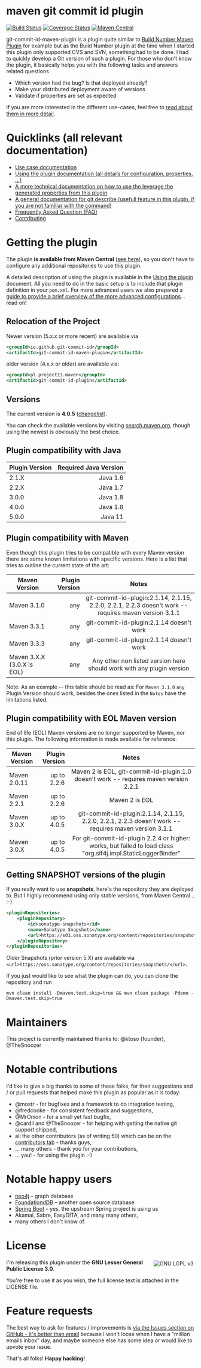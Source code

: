 maven git commit id plugin
==================================

[![Build Status](https://secure.travis-ci.org/git-commit-id/git-commit-id-maven-plugin.svg?branch=master)](https://travis-ci.org/github/git-commit-id/git-commit-id-maven-plugin)
[![Coverage Status](https://coveralls.io/repos/github/git-commit-id/git-commit-id-maven-plugin/badge.svg?branch=master)](https://coveralls.io/github/git-commit-id/git-commit-id-maven-plugin?branch=master)
[![Maven Central](https://maven-badges.herokuapp.com/maven-central/io.github.git-commit-id/git-commit-id-maven-plugin/badge.svg)](https://search.maven.org/artifact/io.github.git-commit-id/git-commit-id-maven-plugin)


git-commit-id-maven-plugin is a plugin quite similar to [Build Number Maven Plugin](https://www.mojohaus.org/buildnumber-maven-plugin/index.html) for example but as the Build Number plugin at the time when I started this plugin only supported CVS and SVN, something had to be done.
I had to quickly develop a Git version of such a plugin. For those who don't know the plugin, it basically helps you with the following tasks and answers related questions
* Which version had the bug? Is that deployed already?
* Make your distributed deployment aware of versions
* Validate if properties are set as expected

If you are more interested in the different use-cases, feel free to [read about them in more detail](docs/use-cases.md).

Quicklinks (all relevant documentation)
==================
* [Use case documentation](docs/use-cases.md)
* [Using the plugin documentation (all details for configuration, properties, ...)](docs/using-the-plugin.md)
* [A more technical documentation  on how to use the leverage the generated properties from this plugin](docs/using-the-plugin-in-more-depth.md)
* [A general documentation for git describe (usefull feature in this plugin, if you are not familiar with the command)](docs/git-describe.md)
* [Frequently Asked Question (FAQ)](docs/faq.md)
* [Contributing](CONTRIBUTING.md)

Getting the plugin
==================
The plugin **is available from Maven Central** ([see here](https://search.maven.org/artifact/io.github.git-commit-id/git-commit-id-maven-plugin)), so you don't have to configure any additional repositories to use this plugin.

A detailed description of using the plugin is available in the [Using the plugin](docs/using-the-plugin.md) document. All you need to do in the basic setup is to include that plugin definition in your `pom.xml`.
For more advanced users we also prepared a [guide to provide a brief overview of the more advanced configurations](docs/using-the-plugin.md)... read on!

Relocation of the Project
------------------------
Newer version (5.x.x or more recent) are available via
```xml
<groupId>io.github.git-commit-id</groupId>
<artifactId>git-commit-id-maven-plugin</artifactId>
```
older version (4.x.x or older) are available via:
```xml
<groupId>pl.project13.maven</groupId>
<artifactId>git-commit-id-plugin</artifactId>
``` 

Versions
--------
The current version is **4.0.5** ([changelist](https://github.com/git-commit-id/git-commit-id-maven-plugin/issues?q=milestone%3A4.0.5)).

You can check the available versions by visiting [search.maven.org](https://search.maven.org/artifact/io.github.git-commit-id/git-commit-id-maven-plugin), though using the newest is obviously the best choice.

Plugin compatibility with Java
-------------------------------
| Plugin Version  | Required Java Version |
| --------------- | ---------------------:|
| 2.1.X           | Java 1.6              |
| 2.2.X           | Java 1.7              |
| 3.0.0           | Java 1.8              |
| 4.0.0           | Java 1.8              |
| 5.0.0           | Java 11               |


Plugin compatibility with Maven
-----------------------------
Even though this plugin tries to be compatible with every Maven version there are some known limitations with specific versions. Here is a list that tries to outline the current state of the art:

| Maven Version               | Plugin Version  | Notes                                                                                                           |
| --------------------------- | ---------------:|:---------------------------------------------------------------------------------------------------------------:|
| Maven 3.1.0                 | any             | git-commit-id-plugin:2.1.14, 2.1.15, 2.2.0, 2.2.1, 2.2.3 doesn't work -- requires maven version 3.1.1           |
| Maven 3.3.1                 | any             | git-commit-id-plugin:2.1.14 doesn't work                                                                        |
| Maven 3.3.3                 | any             | git-commit-id-plugin:2.1.14 doesn't work                                                                        |
| Maven 3.X.X (3.0.X is EOL)  | any             | Any other non listed version here should work with any plugin version                                           |


Note:
As an example -- this table should be read as: For `Maven 3.1.0` `any` Plugin Version should work, besides the ones listed in the `Notes` have the limitations listed.

Plugin compatibility with EOL Maven version
-----------------------------
End of life (EOL) Maven versions are no longer supported by Maven, nor this plugin.
The following information is made available for reference.

| Maven Version               | Plugin Version  | Notes                                                                                                           |
| --------------------------- | ---------------:|:---------------------------------------------------------------------------------------------------------------:|
| Maven 2.0.11                | up to 2.2.6     | Maven 2 is EOL, git-commit-id-plugin:1.0 doesn't work -- requires maven version 2.2.1                           |
| Maven 2.2.1                 | up to 2.2.6     | Maven 2 is EOL                                                                                                  |
| Maven 3.0.X                 | up to 4.0.5     | git-commit-id-plugin:2.1.14, 2.1.15, 2.2.0, 2.2.1, 2.2.3  doesn't work  -- requires maven version 3.1.1         |
| Maven 3.0.X                 | up to 4.0.5     | For git-commit-id-plugin 2.2.4 or higher: works, but failed to load class "org.slf4j.impl.StaticLoggerBinder"   |


Getting SNAPSHOT versions of the plugin
---------------------------------------
If you really want to use **snapshots**, here's the repository they are deployed to. 
But I highly recommend using only stable versions, from Maven Central... :-)

```xml
<pluginRepositories>
    <pluginRepository>
        <id>sonatype-snapshots</id>
        <name>Sonatype Snapshots</name>
        <url>https://s01.oss.sonatype.org/content/repositories/snapshots/</url>
    </pluginRepository>
</pluginRepositories>
```

Older Snapshots (prior version 5.X) are available via `<url>https://oss.sonatype.org/content/repositories/snapshots/</url>`.


If you just would like to see what the plugin can do, you can clone the repository and run
```
mvn clean install -Dmaven.test.skip=true && mvn clean package -Pdemo -Dmaven.test.skip=true
```

Maintainers
===========
This project is currently maintained thanks to: @ktoso (founder), @TheSnoozer


Notable contributions
=====================
I'd like to give a big thanks to some of these folks, for their suggestions and / or pull requests that helped make this plugin as popular as it is today:

* @mostr - for bugfixes and a framework to do integration testing,
* @fredcooke - for consistent feedback and suggestions,
* @MrOnion - for a small yet fast bugfix,
* @cardil and @TheSnoozer - for helping with getting the native git support shipped,
* all the other contributors (as of writing 50) which can be on the [contributors tab](https://github.com/git-commit-id/git-commit-id-maven-plugin/graphs/contributors) - thanks guys,
* ... many others - thank you for your contributions,
* ... you! - for using the plugin :-)

Notable happy users
===================

* [neo4j](https://neo4j.com/) – graph database
* [FoundationdDB](https://www.foundationdb.org/) – another open source database
* [Spring Boot](https://docs.spring.io/spring-boot/docs/current/reference/htmlsingle/#using-boot-maven) – yes, the upstream Spring project is using us
* Akamai, Sabre, EasyDITA, and many many others,
* many others I don't know of.

License
=======
<img style="float:right; padding:3px; " src="https://github.com/git-commit-id/git-commit-id-maven-plugin/raw/master/lgplv3-147x51.png" alt="GNU LGPL v3"/>

I'm releasing this plugin under the **GNU Lesser General Public License 3.0**.

You're free to use it as you wish, the full license text is attached in the LICENSE file.

Feature requests
================
The best way to ask for features / improvements is [via the Issues section on GitHub - it's better than email](https://github.com/git-commit-id/git-commit-id-maven-plugin/issues) because I won't loose when I have a "million emails inbox" day,
and maybe someone else has some idea or would like to upvote your issue.

That's all folks! **Happy hacking!**

